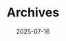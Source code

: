 ---
title: "Archives"
date: 2025-07-16
layout: "archives"
slug: "archives"
menu:
    main:
        weight: 2
        params: 
            icon: archives
---